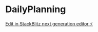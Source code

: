 # DailyPlanning

[Edit in StackBlitz next generation editor ⚡️](https://stackblitz.com/~/github.com/MaximeSeignovert/DailyPlanning)